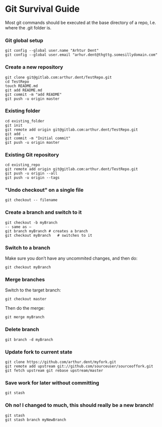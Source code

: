 Git Survival Guide
==============
Most git commands should be executed at the base directory of a repo, I.e. where the .git folder is.

### Git global setup
    git config --global user.name "Arhtur Dent"
    git config --global user.email "arhur.dent@thgttg.somesillydomain.com"

### Create a new repository
    git clone git@gitlab.com:arthur.dent/TestRepo.git
    cd TestRepo
    touch README.md
    git add README.md
    git commit -m "add README"
    git push -u origin master

### Existing folder
    cd existing_folder
    git init
    git remote add origin git@gitlab.com:arthur.dent/TestRepo.git
    git add .
    git commit -m "Initial commit"
    git push -u origin master

### Existing Git repository
    cd existing_repo
    git remote add origin git@gitlab.com:arthur.dent/TestRepo.git
    git push -u origin --all
    git push -u origin --tags

### "Undo checkout" on a single file
    git checkout -- filename

### Create a branch and switch to it

    git checkout -b myBranch
    -- same as –
    git branch myBranch	# creates a branch
    git checkout myBranch	# switches to it

### Switch to a branch
Make sure you don’t have any uncommited changes, and then do:

    git checkout myBranch

### Merge branches
Switch to the target branch:

    git checkout master

Then do the merge:

    git merge myBranch

### Delete branch

    git branch -d myBranch

### Update fork to current state

    git clone https://github.com/arthur.dent/myfork.git 
    git remote add upstream git://github.com/sourceuser/sourceoffork.git 
    git fetch upstream git rebase upstream/master

### Save work for later without committing
    git stash

### Oh no! I changed to much, this should really be a new branch!
    git stash
    git stash branch myNewBranch

